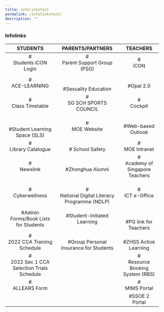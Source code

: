 ```yaml
---
title: infolinkstest
permalink: /infolinkstest/
description: ""
---
```

### Infolinks

|                    STUDENTS                   |                   PARENTS/PARTNERS                  |              TEACHERS              |
|:---------------------------------------------:|:---------------------------------------------------:|:----------------------------------:|
|            #<br>Students iCON Login           |           #<br>Parent Support Group (PSG)           |              #<br>iCON             |
|               #<br> ACE-LEARNING              |             <br><br>#Sexuality Education            |          <br>#Opal 2.0<br>         |
|             #<br> Class Timetable             |             #<br> SG SCH SPORTS COUNCIL             |            #<br>Cockpit            |
|     <br><br>#Student Learning Space (SLS)     |                   #<br>MOE Website                  |       <br>#Web-based Outlook       |
|            #<br> Library Catalogue            |                 <br># School Safety                 |          #<br>MOE Intranet         |
|                 #<br>Newslink                 |                 <br>#Zhonghua Alumni                | #<br>Academy of Singapore Teachers |
|               #<br>Cyberwellness              | <br>#<br>National Digital Literacy Programme (NDLP) |          #<br>ICT e-Office         |
|      #Admin Forms/Book Lists for Students     |             #Student-Initiated Learning             |    <br><br>#PG link for Teachers   |
|        #<br>2022 CCA Training Schedule        |      <br>#Group Personal Insurance for Students     |      <br>#ZHSS Active Learning     |
| #<br>2022 Sec 1 CCA Selection Trials Schedule |                                                     | #<br>Resource Booking System (RBS) |
|               #<br>ALLEARS Form               |                                                     |          #<br>MIMS Portal          |
|                                               |                                                     |           #SSOE 2 Portal           |